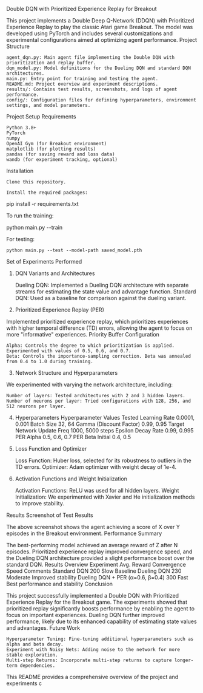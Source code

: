 Double DQN with Prioritized Experience Replay for Breakout

This project implements a Double Deep Q-Network (DDQN) with Prioritized Experience Replay to play the classic Atari game Breakout. The model was developed using PyTorch and includes several customizations and experimental configurations aimed at optimizing agent performance.
Project Structure

    agent_dqn.py: Main agent file implementing the Double DQN with prioritization and replay buffer.
    dqn_model.py: Model definitions for the Dueling DQN and standard DQN architectures.
    main.py: Entry point for training and testing the agent.
    README.md: Project overview and experiment descriptions.
    results/: Contains test results, screenshots, and logs of agent performance.
    config/: Configuration files for defining hyperparameters, environment settings, and model parameters.

Project Setup
Requirements

    Python 3.8+
    PyTorch
    numpy
    OpenAI Gym (for Breakout environment)
    matplotlib (for plotting results)
    pandas (for saving reward and loss data)
    wandb (for experiment tracking, optional)

Installation

    Clone this repository.

    Install the required packages:

pip install -r requirements.txt

To run the training:

python main.py --train

For testing:

    python main.py --test --model-path saved_model.pth

Set of Experiments Performed
1. DQN Variants and Architectures

    Dueling DQN: Implemented a Dueling DQN architecture with separate streams for estimating the state value and advantage function.
    Standard DQN: Used as a baseline for comparison against the dueling variant.

2. Prioritized Experience Replay (PER)

Implemented prioritized experience replay, which prioritizes experiences with higher temporal difference (TD) errors, allowing the agent to focus on more "informative" experiences.
Priority Buffer Configuration

    Alpha: Controls the degree to which prioritization is applied. Experimented with values of 0.5, 0.6, and 0.7.
    Beta: Controls the importance-sampling correction. Beta was annealed from 0.4 to 1.0 during training.

3. Network Structure and Hyperparameters

We experimented with varying the network architecture, including:

    Number of layers: Tested architectures with 2 and 3 hidden layers.
    Number of neurons per layer: Tried configurations with 128, 256, and 512 neurons per layer.

4. Hyperparameters
Hyperparameter	Values Tested
Learning Rate	0.0001, 0.001
Batch Size	32, 64
Gamma (Discount Factor)	0.99, 0.95
Target Network Update Freq	1000, 5000 steps
Epsilon Decay Rate	0.99, 0.995
PER Alpha	0.5, 0.6, 0.7
PER Beta Initial	0.4, 0.5
5. Loss Function and Optimizer

    Loss Function: Huber loss, selected for its robustness to outliers in the TD errors.
    Optimizer: Adam optimizer with weight decay of 1e-4.

6. Activation Functions and Weight Initialization

    Activation Functions: ReLU was used for all hidden layers.
    Weight Initialization: We experimented with Xavier and He initialization methods to improve stability.

Results
Screenshot of Test Results

The above screenshot shows the agent achieving a score of X over Y episodes in the Breakout environment.
Performance Summary

The best-performing model achieved an average reward of Z after N episodes. Prioritized experience replay improved convergence speed, and the Dueling DQN architecture provided a slight performance boost over the standard DQN.
Results Overview
Experiment	Avg. Reward	Convergence Speed	Comments
Standard DQN	200	Slow	Baseline
Dueling DQN	230	Moderate	Improved stability
Dueling DQN + PER (α=0.6, β=0.4)	300	Fast	Best performance and stability
Conclusion

This project successfully implemented a Double DQN with Prioritized Experience Replay for the Breakout game. The experiments showed that prioritized replay significantly boosts performance by enabling the agent to focus on important experiences. Dueling DQN further improved performance, likely due to its enhanced capability of estimating state values and advantages.
Future Work

    Hyperparameter Tuning: Fine-tuning additional hyperparameters such as alpha and beta decay.
    Experiment with Noisy Nets: Adding noise to the network for more stable exploration.
    Multi-step Returns: Incorporate multi-step returns to capture longer-term dependencies.

This README provides a comprehensive overview of the project and experiments c
